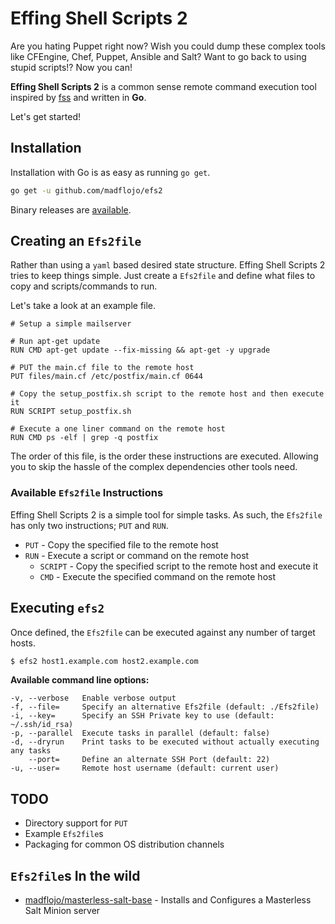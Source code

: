 # Effing Shell Scripts 2

Are you hating Puppet right now? Wish you could dump these complex tools like CFEngine, Chef, Puppet, Ansible and Salt? Want to go back to using stupid scripts!? Now you can!

**Effing Shell Scripts 2** is a common sense remote command execution tool inspired by [fss](https://github.com/brandonhilkert/fucking_shell_scripts) and written in **Go**.

Let's get started!

## Installation

Installation with Go is as easy as running `go get`.

```sh
go get -u github.com/madflojo/efs2
```

Binary releases are [available](https://github.com/madflojo/efs2/releases).

## Creating an `Efs2file`

Rather than using a `yaml` based desired state structure. Effing Shell Scripts 2 tries to keep things simple. Just create a `Efs2file` and define what files to copy and scripts/commands to run.

Let's take a look at an example file.

```
# Setup a simple mailserver

# Run apt-get update
RUN CMD apt-get update --fix-missing && apt-get -y upgrade

# PUT the main.cf file to the remote host
PUT files/main.cf /etc/postfix/main.cf 0644

# Copy the setup_postfix.sh script to the remote host and then execute it
RUN SCRIPT setup_postfix.sh

# Execute a one liner command on the remote host
RUN CMD ps -elf | grep -q postfix
```

The order of this file, is the order these instructions are executed. Allowing you to skip the hassle of the complex dependencies other tools need.

### Available `Efs2file` Instructions

Effing Shell Scripts 2 is a simple tool for simple tasks. As such, the `Efs2file` has only two instructions; `PUT` and `RUN`.

- `PUT` - Copy the specified file to the remote host
- `RUN` - Execute a script or command on the remote host
  - `SCRIPT` - Copy the specified script to the remote host and execute it
  - `CMD` - Execute the specified command on the remote host

## Executing `efs2`

Once defined, the `Efs2file` can be executed against any number of target hosts.

```sh
$ efs2 host1.example.com host2.example.com
```

**Available command line options:**
```
-v, --verbose   Enable verbose output
-f, --file=     Specify an alternative Efs2file (default: ./Efs2file)
-i, --key=      Specify an SSH Private key to use (default: ~/.ssh/id_rsa)
-p, --parallel  Execute tasks in parallel (default: false)
-d, --dryrun    Print tasks to be executed without actually executing any tasks
    --port=     Define an alternate SSH Port (default: 22)
-u, --user=     Remote host username (default: current user)
```

## TODO

* Directory support for `PUT`
* Example `Efs2file`s
* Packaging for common OS distribution channels

## `Efs2file`s In the wild

* [madflojo/masterless-salt-base](https://github.com/madflojo/masterless-salt-base/blob/master/Efs2file) - Installs and Configures a Masterless Salt Minion server 
